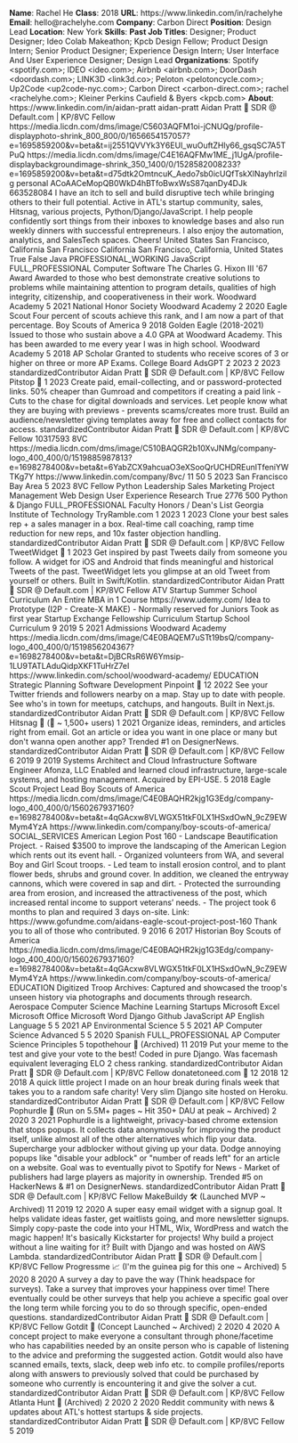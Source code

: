 **Name**: Rachel He
**Class**: 2018
**URL**: https://www\.linkedin\.com/in/rachelyhe
**Email**: hello@rachelyhe\.com
**Company**: Carbon Direct
**Position**: Design Lead
**Location**: New York
**Skills**: 
**Past Job Titles**: Designer; Product Designer; Ideo Colab Makeathon; Kpcb Design Fellow; Product Design Intern; Senior Product Designer; Experience Design Intern; User Interface And User Experience Designer; Design Lead
**Organizations**: Spotify <spotify\.com>; IDEO <ideo\.com>; Airbnb <airbnb\.com>; DoorDash <doordash\.com>; LINK3D <link3d\.co>; Peloton <pelotoncycle\.com>; Up2Code <up2code\-nyc\.com>; Carbon Direct <carbon\-direct\.com>; rachel <rachelyhe\.com>; Kleiner Perkins Caufield & Byers <kpcb\.com>
**About**: https://www\.linkedin\.com/in/aidan\-pratt aidan\-pratt Aidan Pratt 🥑 SDR @ Default\.com | KP/8VC Fellow https://media\.licdn\.com/dms/image/C5603AQFM1oi\-jCNUQg/profile\-displayphoto\-shrink\_800\_800/0/1656654157057?e=1695859200&v=beta&t=ij2551QVVYk3Y6EUI\_wuOuftZHly66\_gsqSC7A5TPuQ https://media\.licdn\.com/dms/image/C4E16AQFMw1ME\_j1UgA/profile\-displaybackgroundimage\-shrink\_350\_1400/0/1528582008233?e=1695859200&v=beta&t=d75dtk2OmtncuK\_Aedo7sb0icUQfTskXlNayhrIzilg personal ACoAACeMopQB0WkD4hBTfoBwxWsS87qanDy4DJk 663528084 I have an itch to sell and build disruptive tech while bringing others to their full potential\.   Active in ATL's startup community, sales, Hitsnag, various projects, Python/Django/JavaScript\. I help people confidently sort things from their inboxes to knowledge bases and also run weekly dinners with successful entrepreneurs\. I also enjoy the automation, analytics, and SalesTech spaces\.  Cheers\! United States San Francisco, California San Francisco California San Francisco, California, United States True False Java PROFESSIONAL\_WORKING JavaScript FULL\_PROFESSIONAL Computer Software The Charles G\. Hixon III '67 Award Awarded to those who best demonstrate creative solutions to problems while maintaining attention to program details, qualities of high integrity, citizenship, and cooperativeness in their work\. Woodward Academy 5 2021 National Honor Society Woodward Academy 2 2020 Eagle Scout Four percent of scouts achieve this rank, and I am now a part of that percentage\.  Boy Scouts of America 9 2018 Golden Eagle \(2018\-2021\) Issued to those who sustain above a 4\.0 GPA at Woodward Academy\. This has been awarded to me every year I was in high school\. Woodward Academy 5 2018 AP Scholar Granted to students who receive scores of 3 or higher on three or more AP Exams\. College Board AdsGPT 2 2023 2 2023 standardizedContributor Aidan Pratt 🥑 SDR @ Default\.com | KP/8VC Fellow Pitstop 🚏 1 2023 Create paid, email\-collecting, and or password\-protected links\.  50% cheaper than Gumroad and competitors if creating a paid link \- Cuts to the chase for digital downloads and services\.  Let people know what they are buying with previews \- prevents scams/creates more trust\.  Build an audience/newsletter giving templates away for free and collect contacts for access\. standardizedContributor Aidan Pratt 🥑 SDR @ Default\.com | KP/8VC Fellow 10317593 8VC https://media\.licdn\.com/dms/image/C510BAQGR2b10XvJNMg/company\-logo\_400\_400/0/1519885987813?e=1698278400&v=beta&t=6YabZCX9ahcuaO3eXSooQrUCHDREunlTfeniYWTKg7Y https://www\.linkedin\.com/company/8vc/ 11 50 5 2023 San Francisco Bay Area 5 2023 8VC Fellow Python Leadership Sales Marketing Project Management Web Design User Experience Research True 2776 500 Python & Django FULL\_PROFESSIONAL Faculty Honors / Dean's List Georgia Institute of Technology TryRamble\.com 1 2023 1 2023 Clone your best sales rep \+ a sales manager in a box\. Real\-time call coaching, ramp time reduction for new reps, and 10x faster objection handling\. standardizedContributor Aidan Pratt 🥑 SDR @ Default\.com | KP/8VC Fellow TweetWidget 🐤 1 2023 Get inspired by past Tweets daily from someone you follow\.   A widget for iOS and Android that finds meaningful and historical Tweets of the past\. TweetWidget lets you glimpse at an old Tweet from yourself or others\.  Built in Swift/Kotlin\. standardizedContributor Aidan Pratt 🥑 SDR @ Default\.com | KP/8VC Fellow ATV Startup Summer School Curriculum An Entire MBA in 1 Course https://www\.udemy\.com/ Idea to Prototype \(I2P \- Create\-X MAKE\) \- Normally reserved for Juniors Took as first year Startup Exchange Fellowship Curriculum Startup School Curriculum 9 2019 5 2021 Admissions Woodward Academy https://media\.licdn\.com/dms/image/C4E0BAQEM7uSTt19bsQ/company\-logo\_400\_400/0/1519856204367?e=1698278400&v=beta&t=DjBCRsR6W6Ymsip\-1LU9TATLAduQidpXKF1TuHrZ7eI https://www\.linkedin\.com/school/woodward\-academy/ EDUCATION Strategic Planning Software Development Pinpoint 📍 12 2022 See your Twitter friends and followers nearby on a map\. Stay up to date with people\. See who's in town for meetups, catchups, and hangouts\. Built in Next\.js\. standardizedContributor Aidan Pratt 🥑 SDR @ Default\.com | KP/8VC Fellow Hitsnag 📧  \(🚀 ~ 1,500\+ users\) 1 2021 Organize ideas, reminders, and articles right from email\.   Got an article or idea you want in one place or many but don't wanna open another app?  Trended \#1 on DesignerNews\. standardizedContributor Aidan Pratt 🥑 SDR @ Default\.com | KP/8VC Fellow 6 2019 9 2019 Systems Architect and Cloud Infrastructure Software Engineer Afonza, LLC Enabled and learned cloud infrastructure, large\-scale systems, and hosting management\. Acquired by EPI\-USE\. 5 2018 Eagle Scout Project Lead Boy Scouts of America https://media\.licdn\.com/dms/image/C4E0BAQHR2kjg1G3Edg/company\-logo\_400\_400/0/1560267937160?e=1698278400&v=beta&t=4qGAcxw8VLWGX51tkF0LX1HSxdOwN\_9cZ9EWMym4YzA https://www\.linkedin\.com/company/boy\-scouts\-of\-america/ SOCIAL\_SERVICES American Legion Post 160 \- Landscape Beautification Project\. \- Raised $3500 to improve the landscaping of the American Legion which rents out its event hall\.  \- Organized volunteers from WA, and several Boy and Girl Scout troops\.  \- Led team to install erosion control, and to plant flower beds, shrubs and ground cover\. In addition, we cleaned the entryway cannons, which were covered in sap and dirt\.  \- Protected the surrounding area from erosion, and increased the attractiveness of the post, which increased rental income to support veterans’ needs\.  \- The project took 6 months to plan and required 3 days on\-site\.  Link: https://www\.gofundme\.com/aidans\-eagle\-scout\-project\-post\-160 Thank you to all of those who contributed\. 9 2016 6 2017 Historian Boy Scouts of America https://media\.licdn\.com/dms/image/C4E0BAQHR2kjg1G3Edg/company\-logo\_400\_400/0/1560267937160?e=1698278400&v=beta&t=4qGAcxw8VLWGX51tkF0LX1HSxdOwN\_9cZ9EWMym4YzA https://www\.linkedin\.com/company/boy\-scouts\-of\-america/ EDUCATION Digitized Troop Archives: Captured and showcased the troop's unseen history via photographs and documents through research\. Aerospace Computer Science Machine Learning Startups Microsoft Excel Microsoft Office Microsoft Word Django Github JavaScript AP English Language 5 5 2021 AP Environmental Science 5 5 2021 AP Computer Science Advanced 5 5 2020 Spanish FULL\_PROFESSIONAL AP Computer Science Principles 5 topothehour 🎩 \(Archived\) 11 2019 Put your meme to the test and give your vote to the best\!  Coded in pure Django\. Was facemash equivalent leveraging ELO 2 chess ranking\. standardizedContributor Aidan Pratt 🥑 SDR @ Default\.com | KP/8VC Fellow donatetoneed\.com 💖 12 2018 12 2018 A quick little project I made on an hour break during finals week that takes you to a random safe charity\!  Very slim Django site hosted on Heroku\. standardizedContributor Aidan Pratt 🥑 SDR @ Default\.com | KP/8VC Fellow Pophurdle 📰 \(Run on 5\.5M\+ pages ~ Hit 350\+ DAU at peak ~ Archived\) 2 2020 3 2021 Pophurdle is a lightweight, privacy\-based chrome extension that stops popups\.  It collects data anonymously for improving the product itself, unlike almost all of the other alternatives which flip your data\.  Supercharge your adblocker without giving up your data\.   Dodge annoying popups like "disable your adblock" or  "number of reads left" for an article on a website\.  Goal was to eventually pivot to Spotify for News \- Market of publishers had large players as majority in ownership\.  Trended \#5 on HackerNews & \#1 on DesignerNews\. standardizedContributor Aidan Pratt 🥑 SDR @ Default\.com | KP/8VC Fellow MakeBuildy 🛠 \(Launched MVP ~ Archived\) 11 2019 12 2020 A super easy email widget with a signup goal\.  It helps validate ideas faster, get waitlists going, and more newsletter signups\. Simply copy\-paste the code into your HTML, Wix, WordPress and watch the magic happen\!  It's basically Kickstarter for projects\! Why build a project without a line waiting for it?  Built with Django and was hosted on AWS Lambda\. standardizedContributor Aidan Pratt 🥑 SDR @ Default\.com | KP/8VC Fellow Progressme 📈  \(I'm the guinea pig for this one ~ Archived\) 5 2020 8 2020 A survey a day to pave the way \(Think headspace for surveys\)\. Take a survey that improves your happiness over time\! There eventually could be other surveys that help you achieve a specific goal over the long term while forcing you to do so through specific, open\-ended questions\. standardizedContributor Aidan Pratt 🥑 SDR @ Default\.com | KP/8VC Fellow Gotdit 🔎 \(Concept Launched ~ Archived\) 2 2020 4 2020 A concept project to make everyone a consultant through phone/facetime who has capabilities needed by an onsite person who is capable of listening to the advice and preforming the suggested action\. Gotdit would also have scanned emails, texts, slack, deep web info etc\. to compile profiles/reports along with answers to previously solved that could be purchased by someone who currently is encountering it and give the solver a cut\. standardizedContributor Aidan Pratt 🥑 SDR @ Default\.com | KP/8VC Fellow Atlanta Hunt 🤑 \(Archived\) 2 2020 2 2020 Reddit community with news & updates about ATL's hottest startups & side projects\. standardizedContributor Aidan Pratt 🥑 SDR @ Default\.com | KP/8VC Fellow 5 2019
